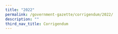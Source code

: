 ```yaml
---
title: "2022"
permalink: /government-gazette/corrigendum/2022/
description: ""
third_nav_title: Corrigendum
---
```

